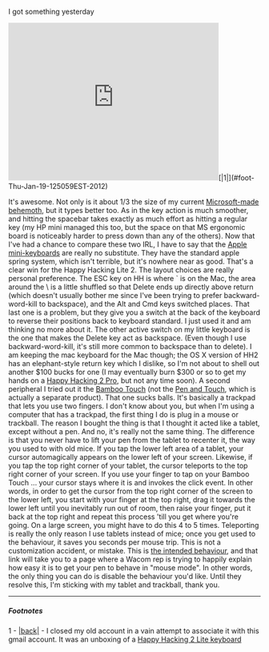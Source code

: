 I got something yesterday

<iframe width="420" height="315" src="http://www.youtube.com/embed/vuymT9lglJo" frameborder="0" allowfullscreen></iframe><a name="note-Thu-Jan-19-125059EST-2012"></a>[|1|](#foot-Thu-Jan-19-125059EST-2012)

It's awesome. Not only is it about 1/3 the size of my current [Microsoft-made behemoth](http://www.newegg.ca/Product/Product.aspx?Item=N82E16823109160&cm_re=microsoft_keyboard-_-23-109-160-_-Product), but it types better too. As in the key action is much smoother, and hitting the spacebar takes exactly as much effort as hitting a regular key (my HP mini managed this too, but the space on that MS ergonomic board is noticeably harder to press down than any of the others).
Now that I've had a chance to compare these two IRL, I have to say that the [Apple mini-keyboards](http://store.apple.com/ca/product/MB869LL/A?fnode=MTY1NDA1Mg&mco=MTA4Mzc5NDY) are really no substitute. They have the standard apple spring system, which isn't terrible, but it's nowhere near as good. That's a clear win for the Happy Hacking Lite 2.
The layout choices are really personal preference. The ESC key on HH is where ` is on the Mac, the area around the \ is a little shuffled so that Delete ends up directly above return (which doesn't usually bother me since I've been trying to prefer backward-word-kill to backspace), and the Alt and Cmd keys switched places. That last one is a problem, but they give you a switch at the back of the keyboard to reverse their positions back to keyboard standard. I just used it and am thinking no more about it. The other active switch on my little keyboard is the one that makes the Delete key act as backspace. (Even though I use backward-word-kill, it's still more common to backspace than to delete).
I am keeping the mac keyboard for the Mac though; the OS X version of HH2 has an elephant-style return key which I dislike, so I'm not about to shell out another $100 bucks for one (I may eventually burn $300 or so to get my hands on a [Happy Hacking 2 Pro](http://www.amazon.com/Happy-Hacking-Keyboard-Professional2-Black/dp/B000EXZ0VC/ref=sr_1_2?ie=UTF8&s=electronics&qid=1267677806&sr=8-2), but not any time soon).
A second peripheral I tried out it the [Bamboo Touch](http://www.tigerdirect.ca/applications/SearchTools/item-details.asp?EdpNo=5574658&CatId=140) (not the [Pen and Touch](http://www.tigerdirect.ca/applications/SearchTools/item-details.asp?EdpNo=5574660&CatId=140), which is actually a separate product).
That one sucks balls. It's basically a trackpad that lets you use two fingers. I don't know about you, but when I'm using a computer that has a trackpad, the first thing I do is plug in a mouse or trackball. The reason I bought the thing is that I thought it acted like a tablet, except without a pen. And no, it's really not the same thing. The difference is that you never have to lift your pen from the tablet to recenter it, the way you used to with old mice.
If you tap the lower left area of a tablet, your cursor automagically appears on the lower left of your screen. Likewise, if you tap the top right corner of your tablet, the cursor teleports to the top right corner of your screen. If you use your finger to tap on your Bamboo Touch ... your cursor stays where it is and invokes the click event. In other words, in order to get the cursor from the top right corner of the screen to the lower left, you start with your finger at the top right, drag it towards the lower left until you inevitably run out of room, then raise your finger, put it back at the top right and repeat this process 'till you get where you're going. On a large screen, you might have to do this 4 to 5 times. Teleporting is really the only reason I use tablets instead of mice; once you get used to the behaviour, it saves you seconds per mouse trip. 
This is not a customization accident, or mistake. This is [the intended behaviour](http://www.facebook.com/topic.php?uid=7616161690&topic=10936), and that link will take you to a page where a Wacom rep is trying to happily explain how easy it is to get your pen to behave in "mouse mode". In other words, the only thing you can do is disable the behaviour you'd like.
Until they resolve this, I'm sticking with my tablet and trackball, thank you.


* * *
##### Footnotes

1 - <a name="foot-Thu-Jan-19-125059EST-2012"></a>[|back|](#note-Thu-Jan-19-125059EST-2012) - I closed my old account in a vain attempt to associate it with this gmail account. It was an unboxing of a [Happy Hacking 2 Lite keyboard](http://pfuca-store.stores.yahoo.net/haphackeylit1.html)

